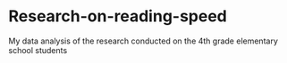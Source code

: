 # Research-on-reading-speed
My data analysis of the research conducted on the 4th grade elementary school students
